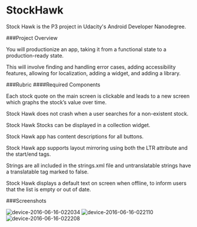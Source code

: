 # StockHawk
Stock Hawk is the P3 project in Udacity's Android Developer Nanodegree. <Enter>

###Project Overview <Enter>

You will productionize an app, taking it from a functional state to a production-ready state.

This will involve finding and handling error cases, adding accessibility features, allowing for localization, adding a widget, and adding a library.


###Rubric
####Required Components

Each stock quote on the main screen is clickable and leads to a new screen which graphs the stock’s value over time.

Stock Hawk does not crash when a user searches for a non-existent stock.

Stock Hawk Stocks can be displayed in a collection widget.

Stock Hawk app has content descriptions for all buttons.

Stock Hawk app supports layout mirroring using both the LTR attribute and the start/end tags.

Strings are all included in the strings.xml file and untranslatable strings have a translatable tag marked to false.

Stock Hawk displays a default text on screen when offline, to inform users that the list is empty or out of date.



###Screenshots

![device-2016-06-16-022034](https://cloud.githubusercontent.com/assets/10362597/16097277/abce9902-336a-11e6-87c6-a746e703a81d.png)
![device-2016-06-16-022110](https://cloud.githubusercontent.com/assets/10362597/16097279/ac82f262-336a-11e6-98b6-eee561209382.png)
![device-2016-06-16-022208](https://cloud.githubusercontent.com/assets/10362597/16097280/ace642fe-336a-11e6-9ad5-41acaa5f28a4.png)
